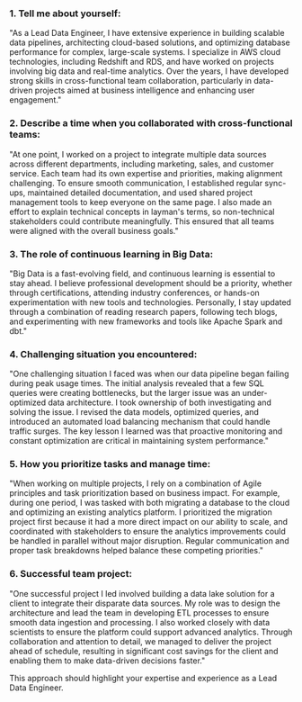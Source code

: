 ### 1. **Tell me about yourself:**
"As a Lead Data Engineer, I have extensive experience in building scalable data pipelines, architecting cloud-based solutions, and optimizing database performance for complex, large-scale systems. I specialize in AWS cloud technologies, including Redshift and RDS, and have worked on projects involving big data and real-time analytics. Over the years, I have developed strong skills in cross-functional team collaboration, particularly in data-driven projects aimed at business intelligence and enhancing user engagement."

### 2. **Describe a time when you collaborated with cross-functional teams:**
"At one point, I worked on a project to integrate multiple data sources across different departments, including marketing, sales, and customer service. Each team had its own expertise and priorities, making alignment challenging. To ensure smooth communication, I established regular sync-ups, maintained detailed documentation, and used shared project management tools to keep everyone on the same page. I also made an effort to explain technical concepts in layman's terms, so non-technical stakeholders could contribute meaningfully. This ensured that all teams were aligned with the overall business goals."

### 3. **The role of continuous learning in Big Data:**
"Big Data is a fast-evolving field, and continuous learning is essential to stay ahead. I believe professional development should be a priority, whether through certifications, attending industry conferences, or hands-on experimentation with new tools and technologies. Personally, I stay updated through a combination of reading research papers, following tech blogs, and experimenting with new frameworks and tools like Apache Spark and dbt."

### 4. **Challenging situation you encountered:**
"One challenging situation I faced was when our data pipeline began failing during peak usage times. The initial analysis revealed that a few SQL queries were creating bottlenecks, but the larger issue was an under-optimized data architecture. I took ownership of both investigating and solving the issue. I revised the data models, optimized queries, and introduced an automated load balancing mechanism that could handle traffic surges. The key lesson I learned was that proactive monitoring and constant optimization are critical in maintaining system performance."

### 5. **How you prioritize tasks and manage time:**
"When working on multiple projects, I rely on a combination of Agile principles and task prioritization based on business impact. For example, during one period, I was tasked with both migrating a database to the cloud and optimizing an existing analytics platform. I prioritized the migration project first because it had a more direct impact on our ability to scale, and coordinated with stakeholders to ensure the analytics improvements could be handled in parallel without major disruption. Regular communication and proper task breakdowns helped balance these competing priorities."

### 6. **Successful team project:**
"One successful project I led involved building a data lake solution for a client to integrate their disparate data sources. My role was to design the architecture and lead the team in developing ETL processes to ensure smooth data ingestion and processing. I also worked closely with data scientists to ensure the platform could support advanced analytics. Through collaboration and attention to detail, we managed to deliver the project ahead of schedule, resulting in significant cost savings for the client and enabling them to make data-driven decisions faster."

This approach should highlight your expertise and experience as a Lead Data Engineer.